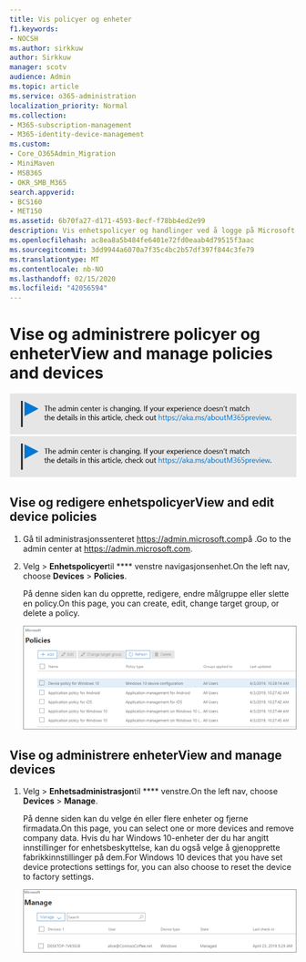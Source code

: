 ```yaml
---
title: Vis policyer og enheter
f1.keywords:
- NOCSH
ms.author: sirkkuw
author: Sirkkuw
manager: scotv
audience: Admin
ms.topic: article
ms.service: o365-administration
localization_priority: Normal
ms.collection:
- M365-subscription-management
- M365-identity-device-management
ms.custom:
- Core_O365Admin_Migration
- MiniMaven
- MSB365
- OKR_SMB_M365
search.appverid:
- BCS160
- MET150
ms.assetid: 6b70fa27-d171-4593-8ecf-f78bb4ed2e99
description: Vis enhetspolicyer og handlinger ved å logge på Microsoft 365-bedrifter med global administratorlegitimasjon.
ms.openlocfilehash: ac8ea8a5b484fe6401e72fd0eaab4d79515f3aac
ms.sourcegitcommit: 3dd9944a6070a7f35c4bc2b57df397f844c3fe79
ms.translationtype: MT
ms.contentlocale: nb-NO
ms.lasthandoff: 02/15/2020
ms.locfileid: "42056594"
---
```

# <a name="view-and-manage-policies-and-devices"></a><span data-ttu-id="289bb-103">Vise og administrere policyer og enheter</span><span class="sxs-lookup"><span data-stu-id="289bb-103">View and manage policies and devices</span></span>

<span data-ttu-id="289bb-104">[![Etikett for å gi deg beskjed om at administrasjonssenteret endres. Du finner mer informasjon på aka.ms/aboutM365preview.](../media/m365admincenterchanging.png)](https://docs.microsoft.com/office365/admin/microsoft-365-admin-center-preview)</span><span class="sxs-lookup"><span data-stu-id="289bb-104">[![Label to let you know the admin center is changing and you can find more details at aka.ms/aboutM365preview.](../media/m365admincenterchanging.png)](https://docs.microsoft.com/office365/admin/microsoft-365-admin-center-preview)</span></span>

## <a name="view-and-edit-device-policies"></a><span data-ttu-id="289bb-105">Vise og redigere enhetspolicyer</span><span class="sxs-lookup"><span data-stu-id="289bb-105">View and edit device policies</span></span>

1.  <span data-ttu-id="289bb-106">Gå til administrasjonssenteret <a href="https://go.microsoft.com/fwlink/p/?linkid=837890" target="_blank">https://admin.microsoft.com</a>på .</span><span class="sxs-lookup"><span data-stu-id="289bb-106">Go to the admin center at <a href="https://go.microsoft.com/fwlink/p/?linkid=837890" target="_blank">https://admin.microsoft.com</a>.</span></span>
2. <span data-ttu-id="289bb-107">Velg \> **Enhetspolicyer**til \*\*\*\* venstre navigasjonsenhet.</span><span class="sxs-lookup"><span data-stu-id="289bb-107">On the left nav, choose **Devices** \> **Policies**.</span></span>

    <span data-ttu-id="289bb-108">På denne siden kan du opprette, redigere, endre målgruppe eller slette en policy.</span><span class="sxs-lookup"><span data-stu-id="289bb-108">On this page, you can create, edit, change target group, or delete a policy.</span></span>

    ![Screenshot of the Policies page](../media/devicepolicies.png)
  
## <a name="view-and-manage-devices"></a><span data-ttu-id="289bb-110">Vise og administrere enheter</span><span class="sxs-lookup"><span data-stu-id="289bb-110">View and manage devices</span></span>

1. <span data-ttu-id="289bb-111">Velg \> **Enhetsadministrasjon**til \*\*\*\* venstre.</span><span class="sxs-lookup"><span data-stu-id="289bb-111">On the left nav, choose **Devices** \> **Manage**.</span></span> 
    
    <span data-ttu-id="289bb-112">På denne siden kan du velge én eller flere enheter og fjerne firmadata.</span><span class="sxs-lookup"><span data-stu-id="289bb-112">On this page, you can select one or more devices and remove company data.</span></span> <span data-ttu-id="289bb-113">Hvis du har Windows 10-enheter der du har angitt innstillinger for enhetsbeskyttelse, kan du også velge å gjenopprette fabrikkinnstillinger på dem.</span><span class="sxs-lookup"><span data-stu-id="289bb-113">For Windows 10 devices that you have set device protections settings for, you can also choose to reset the device to factory settings.</span></span>
  
   ![Behandle enheter-siden](../media/devicesmanage.png)

